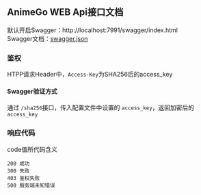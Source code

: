 ## AnimeGo WEB Api接口文档

默认开启Swagger：http://localhost:7991/swagger/index.html  
Swagger文档：[swagger.json](../../docs/swagger.json)

### 鉴权
HTPP请求Header中，`Access-Key`为SHA256后的access_key

#### Swagger验证方式
通过 `/sha256`接口，传入配置文件中设置的 `access_key`，返回加密后的`access_key`

### 响应代码
code值所代码含义
```text
200 成功
300 失败
403 鉴权失败
500 服务端未知错误
```
